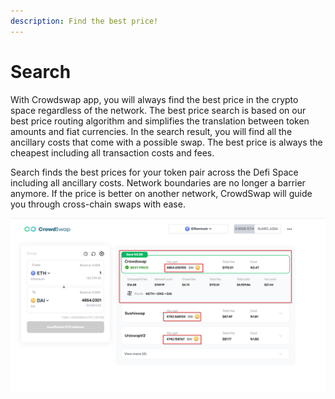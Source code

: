```yaml
---
description: Find the best price!
---
```


# Search

With Crowdswap app, you will always find the best price in the crypto space regardless of the network. The best price search is based on our best price routing algorithm and simplifies the translation between token amounts and fiat currencies. In the search result, you will find all the ancillary costs that come with a possible swap. The best price is always the cheapest including all transaction costs and fees.

Search finds the best prices for your token pair across the Defi Space including all ancillary costs. Network boundaries are no longer a barrier anymore. If the price is better on another network, CrowdSwap will guide you through cross-chain swaps with ease.



![](<../.gitbook/assets/search.png>)
